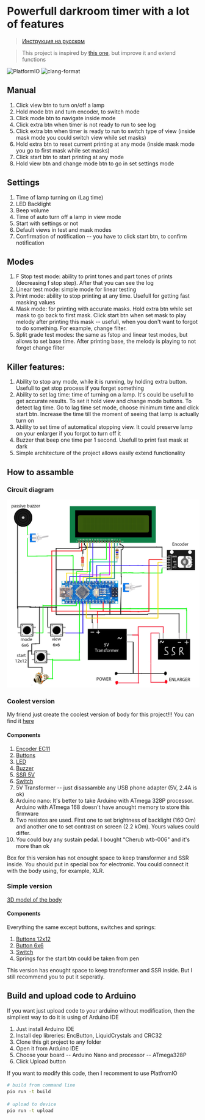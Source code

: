 # Powerfull darkroom timer with a lot of features

> [Инструкция на русском](./README_RU.md)

> This project is inspired by [this one](https://github.com/nikonov1101/kafstop-timer), but improve it and extend functions

![PlatformIO](https://github.com/lo1ol/DarkroomTimer/actions/workflows/platform-io.yml/badge.svg)
![clang-format](https://github.com/lo1ol/DarkroomTimer/actions/workflows/clang-format.yml/badge.svg)

## Manual

1. Click view btn to turn on/off a lamp
2. Hold mode btn and turn encoder, to switch mode
3. Click mode btn to navigate inside mode
4. Click extra btn when timer is not ready to run to see log
5. Click extra btn when timer is ready to run to switch type of view (inside mask mode you could switch view while set masks)
6. Hold extra btn to reset current printing at any mode (inside mask mode you go to first mask while set masks)
7. Click start btn to start printing at any mode
8. Hold view btn and change mode btn to go in set settings mode

## Settings

1. Time of lamp turning on (Lag time)
2. LED Backlight
3. Beep volume
4. Time of auto turn off a lamp in view mode
5. Start with settings or not
6. Default views in test and mask modes
7. Confirmation of notification -- you have to click start btn, to confirm notification

## Modes

1. F Stop test mode: ability to print tones and part tones of prints (decreasing f stop step). After that you can see the log
2. Linear test mode: simple mode for linear testing
3. Print mode: ability to stop printing at any time. Usefull for getting fast masking values
4. Mask mode: for printing with accurate masks. Hold extra btn while set mask to go back to first mask. Click start btn when set mask to play melody after printing this mask -- usefull, when you don't want to forgot to do something. For example, change filter.
5. Split grade test modes: the same as fstop and linear test modes, but allows to set base time. After printing base, the melody is playing to not forget change filter

## Killer features:

1. Ability to stop any mode, while it is running, by holding extra button. Usefull to get stop process if you forget something
2. Ability to set lag time: time of turning on a lamp. It's could be usefull to get accurate results. To set it hold view and change mode buttons. To detect lag time. Go to lag time set mode, choose minimum time and click start btn. Increase the time till the moment of seeing that lamp is actually turn on
3. Ability to set time of automatical stopping view. It could preserve lamp on your enlarger if you forgot to turn off it
4. Buzzer that beep one time per 1 second. Usefull to print fast mask at dark
5. Simple architecture of the project allows easily extend functionality

## How to assamble


### Circuit diagram

![Circuit](./Circuit.jpg)

### Coolest version

My friend just create the coolest version of body for this project!!! You can find it [here](https://www.thingiverse.com/thing:6683466)

#### Components

1. [Encoder EC11](https://sl.aliexpress.ru/p?key=1wDHs4W)
2. [Buttons](https://sl.aliexpress.ru/p?key=SoBfsmF)
3. [LED](https://sl.aliexpress.ru/p?key=tgDHsiN)
4. [Buzzer](https://sl.aliexpress.ru/p?key=XcDHsAE)
5. [SSR 5V](https://sl.aliexpress.ru/p?key=AWDHsN6)
6. [Switch](https://sl.aliexpress.ru/p?key=f3PfsRC)
7. 5V Transformer -- just disassamble any USB phone adapter (5V, 2.4A is ok)
8. Arduino nano: It's better to take Arduino with ATmega 328P processor. Arduino with ATmega 168 doesn't have anought memory to store this firmware
9. Two resistos are used. First one to set brightness of backlight (160 Om) and another one to set contrast on screen (2.2 kOm). Yours values could differ.
10. You could buy any sustain pedal. I bought "Cherub wtb-006" and it's more than ok

Box for this version has not enought space to keep transformer and SSR inside. You should put in special box for electronic. You could connect it with the body using, for example, XLR.

### Simple version

[3D model of the body](./TimerBox.stl)

#### Components

Everything the same except buttons, switches and springs:

1. [Buttons 12x12](https://sl.aliexpress.ru/p?key=8sDHsMU)
2. [Button 6x6](https://sl.aliexpress.ru/p?key=TiDHsci)
3. [Switch](https://sl.aliexpress.ru/p?key=7LDHstq)
4. Springs for the start btn could be taken from pen

This version has enought space to keep transformer and SSR inside. But I still recommend you to put it seperatly.

## Build and upload code to Arduino

If you want just upload code to your arduino without modification, then the simpliest way to do it is using of Arduino IDE
1. Just install Arduino IDE
2. Install dep libreries: EncButton, LiquidCrystals and CRC32
3. Clone this git project to any folder
4. Open it from Arduino IDE
5. Choose your board -- Arduino Nano and processor -- ATmega328P
6. Click Upload button

If you want to modify this code, then I recomment to use PlatfromIO

```bash
# build from command line
pio run -t build

# upload to device
pio run -t upload
```
